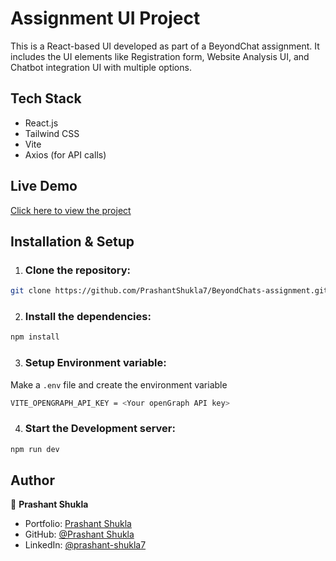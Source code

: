
# Assignment UI Project  

This is a React-based UI developed as part of a BeyondChat assignment. It includes the UI elements like Registration form, Website Analysis UI, and Chatbot integration UI with multiple options.  

## Tech Stack  
- React.js  
- Tailwind CSS  
- Vite  
- Axios (for API calls)  

## Live Demo  
[Click here to view the project](https://your-vercel-link.vercel.app)  

## Installation & Setup  
 1. ### Clone the repository:  
   ```bash
   git clone https://github.com/PrashantShukla7/BeyondChats-assignment.git
   ```
 2. ### Install the dependencies: 
```bash
npm install 
```
	
3. ### Setup Environment variable: 
 Make a `.env` file and create the environment variable
 ```bash
 VITE_OPENGRAPH_API_KEY = <Your openGraph API key> 
 ```
	 
 4. ### Start the Development server: 
 ```bash
 npm run dev 
 ```
 

## Author  
👤 **Prashant Shukla**  
- Portfolio: [Prashant Shukla](https://prashantshukla.vercel.app/)
- GitHub: [@Prashant Shukla](https://github.com/PrashantShukla7)  
- LinkedIn: [@prashant-shukla7](https://www.linkedin.com/in/prashant-shukla7/)  

